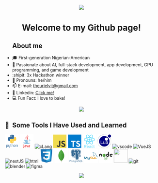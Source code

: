 <!--
**Uriel-V/uriel-v** is a ✨ _special_ ✨ repository because its `README.md` (this file) appears on your GitHub profile.

Here are some ideas to get you started:

- 🔭 I’m currently working on ...
- 🌱 I’m currently learning ...
- 👯 I’m looking to collaborate on ...
- 🤔 I’m looking for help with ...
- 💬 Ask me about ...
- 📫 How to reach me: ...
- 😄 Pronouns: ...
- ⚡ Fun fact: ...
-->
<p align="center">
  <img src="https://capsule-render.vercel.app/api?type=waving&color=gradient&text=Hello!&height=100&section=header"/>
</p>
<h1 align="center"> 
  Welcome to my Github page! 
</h1>  


<!-- <div align="center"> -->
  <!-- <img src="https://github-profile-trophy.vercel.app/?username=uriel-v&rank=-?" alt="Trophies"/> -->
<!-- </div> -->


<!-- <hr>  -->




<!-- <img align="right" src="https://github-readme-stats-rongronggg9.vercel.app/api?username=uriel-v&include_all_commits=true&hide=stars,contribs&show=reviews&count_private=true&show_icons=true&theme=buefy&custom_title=🧶%20Uriel%20is%20vibrating" alt="Uriel's GitHub Stats"> -->

<div id="toc"> <!-- both work, toc or user-content-toc -->
  <ul style="list-style: none;">
    <summary>
      <h2> About me</h2>
    </summary>
  </ul>
</div>

<ul>
  <li>🎓 First-generation Nigerian-American </li>
  <li>🚀 Passionate about AI, full-stack development, app development, GPU programming, and game development</li>
  <li>:shipit: 3x Hackathon winner</li>
  <li>💭 Pronouns: he/him</li>
  <li>📫 E-mail: <a href="mailto:theurielvit@gmail.com">theurielvit@gmail.com</a></li>
  <li>💬 Linkedin: <a href="https://www.linkedin.com/in/uriel-vitojiegbe">Click me!</a> </li>
  <li>💻 Fun Fact: I love to bake!</li>
</ul>

<div align="center">
  <picture align="center">
    <source align="center"
      srcset="https://github-readme-stats-rongronggg9.vercel.app/api?username=uriel-v&include_all_commits=true&show=reviews&hide=stars&count_private=true&show_icons=true&theme=dark&custom_title=Uriel%27s%20GitHub%20Stats" 
      media="(prefers-color-scheme: dark)"
    />
    <source align="center"
      srcset="https://github-readme-stats-rongronggg9.vercel.app/api?username=uriel-v&include_all_commits=true&show=reviews&hide=stars&count_private=true&show_icons=true&theme=light&custom_title=Uriel%27s%20GitHub%20Stats" 
      media="(prefers-color-scheme: light), (prefers-color-scheme: no-preference)"
    />
    <img src="https://github-readme-stats-rongronggg9.vercel.app/api?username=uriel-v&include_all_commits=true&show=reviews&hide=stars&count_private=true&show_icons=true&theme=light" />
  </picture>
</div>
<!-- <div>
  <img align="right" src="https://github-readme-stats.vercel.app/api?username=uriel-v&show_icons=true&theme=radical&hide=stars,issues,contribs&show=reviews,prs_merged_percentage&show_icons=true" alt="Uriel's GitHub Stats"> 
</div> -->
  

<!-- <hr>  -->

<h2> 🚀 &nbsp;Some Tools I Have Used and Learned</h2>
<p align="left">
<img src="https://raw.githubusercontent.com/devicons/devicon/master/icons/python/python-original-wordmark.svg" alt="python" width="45" height="45"/>
<img src="https://raw.githubusercontent.com/devicons/devicon/master/icons/java/java-original-wordmark.svg" alt="java" width="45" height="45"/>
<img src="https://cdn.jsdelivr.net/gh/devicons/devicon/icons/c/c-original.svg" alt="cLang" width="45" height="45"/>
<img src="https://raw.githubusercontent.com/devicons/devicon/master/icons/javascript/javascript-original.svg" alt="javascript" width="45" height="45" />
<img src="https://raw.githubusercontent.com/devicons/devicon/master/icons/typescript/typescript-original.svg" alt="typescript" width="45" height="45" />
<img src="https://raw.githubusercontent.com/devicons/devicon/master/icons/react/react-original-wordmark.svg" alt="react" width="45" height="45" />
<img src="https://raw.githubusercontent.com/devicons/devicon/master/icons/lua/lua-original.svg" alt="lua" width="45" height="45" />
<img src="https://cdn.jsdelivr.net/gh/devicons/devicon/icons/vscode/vscode-original.svg" alt="vscode" width="45" height="45"/>
<img src="https://cdn.jsdelivr.net/gh/devicons/devicon/icons/vuejs/vuejs-original-wordmark.svg" alt="VueJS" width="45" height="45"/>
<img src="https://cdn.jsdelivr.net/gh/devicons/devicon/icons/nextjs/nextjs-original.svg" alt="nextJS" width="45" height="45"/>
<img src="https://cdn.jsdelivr.net/gh/devicons/devicon/icons/html5/html5-original.svg" alt="html" width="45" height="45"/>
<img src="https://raw.githubusercontent.com/devicons/devicon/master/icons/css3/css3-original.svg" alt="css3" width="45" height="45" />
<img src="https://raw.githubusercontent.com/devicons/devicon/master/icons/mongodb/mongodb-original.svg" alt="mongodb" width="45" height="45" />
<img src="https://raw.githubusercontent.com/devicons/devicon/master/icons/postgresql/postgresql-plain-wordmark.svg" alt="PostgreSQL" width="45" height="45" />
<img src="https://raw.githubusercontent.com/devicons/devicon/master/icons/mysql/mysql-original-wordmark.svg" alt="mysql" width="45" height="45" />
<img src="https://raw.githubusercontent.com/devicons/devicon/master/icons/nodejs/nodejs-original-wordmark.svg" alt="nodejs" width="45" height="45" />
<img src="https://cdn.jsdelivr.net/gh/devicons/devicon/icons/amazonwebservices/amazonwebservices-plain-wordmark.svg" width="45" height="45"/>    
<img src="https://cdn.jsdelivr.net/gh/devicons/devicon/icons/git/git-original.svg" alt="git" width="45" height="45"/>
<img src="https://cdn.jsdelivr.net/gh/devicons/devicon/icons/blender/blender-original.svg" alt="blender" width="45" height="45"/>
<img src="https://cdn.jsdelivr.net/gh/devicons/devicon/icons/figma/figma-original.svg" alt="figma" width="45" height="45"/>   
</p>

<p align="center">
  <img src="https://capsule-render.vercel.app/api?type=waving&color=gradient&height=100&section=footer"/>
</p>
